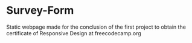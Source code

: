 # Survey-Form
Static webpage made for the conclusion of the first project to obtain the certificate of Responsive Design at freecodecamp.org
